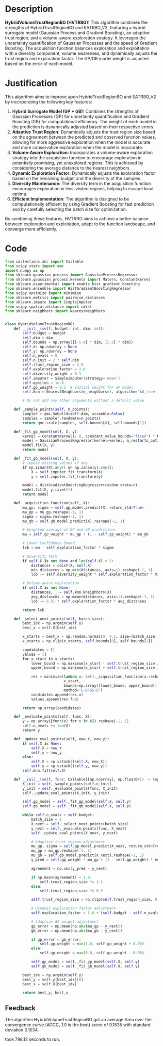 # Description
**HybridVolumeTrustRegionBO (HVTRBO):** This algorithm combines the strengths of HybridTrustRegionBO and EATRBO_V2, featuring a hybrid surrogate model (Gaussian Process and Gradient Boosting), an adaptive trust region, and a volume-aware exploration strategy. It leverages the uncertainty quantification of Gaussian Processes and the speed of Gradient Boosting. The acquisition function balances exploration and exploitation with a diversity component, volume awareness, and dynamically adjusts the trust region and exploration factor. The GP/GB model weight is adjusted based on the error of each model.

# Justification
This algorithm aims to improve upon HybridTrustRegionBO and EATRBO_V2 by incorporating the following key features:

1.  **Hybrid Surrogate Model (GP + GB):** Combines the strengths of Gaussian Processes (GP) for uncertainty quantification and Gradient Boosting (GB) for computational efficiency. The weight of each model in the prediction is dynamically adjusted based on their respective errors.
2.  **Adaptive Trust Region:** Dynamically adjusts the trust region size based on the agreement between the predicted and observed function values, allowing for more aggressive exploration when the model is accurate and more conservative exploration when the model is inaccurate.
3.  **Volume-Aware Exploration:** Incorporates a volume-aware exploration strategy into the acquisition function to encourage exploration in potentially promising, yet unexplored regions. This is achieved by considering the average distance to the nearest neighbors.
4.  **Dynamic Exploration Factor:** Dynamically adjusts the exploration factor based on the remaining budget and the diversity of the samples.
5.  **Diversity Maintenance:** The diversity term in the acquisition function encourages exploration in less-visited regions, helping to escape local optima.
6.  **Efficient Implementation:** The algorithm is designed to be computationally efficient by using Gradient Boosting for fast prediction and by carefully selecting the batch size for optimization.

By combining these features, HVTRBO aims to achieve a better balance between exploration and exploitation, adapt to the function landscape, and converge more efficiently.

# Code
```python
from collections.abc import Callable
from scipy.stats import qmc
import numpy as np
from sklearn.gaussian_process import GaussianProcessRegressor
from sklearn.gaussian_process.kernels import Matern, ConstantKernel
from sklearn.experimental import enable_hist_gradient_boosting
from sklearn.ensemble import HistGradientBoostingRegressor
from scipy.optimize import minimize
from sklearn.metrics import pairwise_distances
from sklearn.impute import SimpleImputer
from scipy.spatial.distance import cdist
from sklearn.neighbors import NearestNeighbors


class HybridVolumeTrustRegionBO:
    def __init__(self, budget: int, dim: int):
        self.budget = budget
        self.dim = dim
        self.bounds = np.array([[-5.0] * dim, [5.0] * dim])
        self.X: np.ndarray = None
        self.y: np.ndarray = None
        self.n_evals = 0
        self.n_init = 2 * self.dim
        self.trust_region_size = 2.0
        self.exploration_factor = 2.0
        self.diversity_weight = 0.1
        self.imputer = SimpleImputer(strategy='mean')
        self.epsilon = 1e-6
        self.gp_weight = 0.5  # Initial weight for GP model
        self.knn = NearestNeighbors(n_neighbors=5, algorithm='kd_tree')

        # Do not add any other arguments without a default value

    def _sample_points(self, n_points):
        sampler = qmc.Sobol(d=self.dim, scramble=False)
        samples = sampler.random(n=n_points)
        return qmc.scale(samples, self.bounds[0], self.bounds[1])

    def _fit_gp_model(self, X, y):
        kernel = ConstantKernel(1.0, constant_value_bounds="fixed") * Matern(length_scale=1.0, nu=2.5)
        model = GaussianProcessRegressor(kernel=kernel, n_restarts_optimizer=5, alpha=1e-5)
        model.fit(X, y)
        return model

    def _fit_gb_model(self, X, y):
        # Impute missing values if any
        if np.isnan(X).any() or np.isnan(y).any():
            X = self.imputer.fit_transform(X)
            y = self.imputer.fit_transform(y)

        model = HistGradientBoostingRegressor(random_state=0)
        model.fit(X, y.ravel())
        return model

    def _acquisition_function(self, X):
        mu_gp, sigma = self.gp_model.predict(X, return_std=True)
        mu_gp = mu_gp.reshape(-1, 1)
        sigma = sigma.reshape(-1, 1)
        mu_gb = self.gb_model.predict(X).reshape(-1, 1)

        # Weighted average of GP and GB predictions
        mu = self.gp_weight * mu_gp + (1 - self.gp_weight) * mu_gb

        # Lower Confidence Bound
        lcb = mu - self.exploration_factor * sigma

        # Diversity term
        if self.X is not None and len(self.X) > 5:
            distances = cdist(X, self.X)
            min_distances = np.min(distances, axis=1).reshape(-1, 1)
            lcb -= self.diversity_weight * self.exploration_factor * min_distances

        # Volume-aware exploration
        if self.X is not None:
            distances, _ = self.knn.kneighbors(X)
            avg_distances = np.mean(distances, axis=1).reshape(-1, 1)
            lcb -= 0.01 * self.exploration_factor * avg_distances

        return lcb

    def _select_next_points(self, batch_size):
        best_idx = np.argmin(self.y)
        best_x = self.X[best_idx]

        x_starts = best_x + np.random.normal(0, 0.1, size=(batch_size, self.dim))
        x_starts = np.clip(x_starts, self.bounds[0], self.bounds[1])

        candidates = []
        values = []
        for x_start in x_starts:
            lower_bound = np.maximum(x_start - self.trust_region_size / 2, self.bounds[0])
            upper_bound = np.minimum(x_start + self.trust_region_size / 2, self.bounds[1])

            res = minimize(lambda x: self._acquisition_function(x.reshape(1, -1)),
                           x_start,
                           bounds=np.array([lower_bound, upper_bound]).T,
                           method="L-BFGS-B")
            candidates.append(res.x)
            values.append(res.fun)

        return np.array(candidates)

    def _evaluate_points(self, func, X):
        y = np.array([func(x) for x in X]).reshape(-1, 1)
        self.n_evals += len(X)
        return y

    def _update_eval_points(self, new_X, new_y):
        if self.X is None:
            self.X = new_X
            self.y = new_y
        else:
            self.X = np.vstack((self.X, new_X))
            self.y = np.vstack((self.y, new_y))
        self.knn.fit(self.X)

    def __call__(self, func: Callable[[np.ndarray], np.float64]) -> tuple[np.float64, np.array]:
        X_init = self._sample_points(self.n_init)
        y_init = self._evaluate_points(func, X_init)
        self._update_eval_points(X_init, y_init)

        self.gp_model = self._fit_gp_model(self.X, self.y)
        self.gb_model = self._fit_gb_model(self.X, self.y)

        while self.n_evals < self.budget:
            batch_size = 1
            X_next = self._select_next_points(batch_size)
            y_next = self._evaluate_points(func, X_next)
            self._update_eval_points(X_next, y_next)

            # Adaptive trust region adjustment
            mu_gp, sigma = self.gp_model.predict(X_next, return_std=True)
            mu_gp = mu_gp.reshape(-1, 1)
            mu_gb = self.gb_model.predict(X_next).reshape(-1, 1)
            y_pred = self.gp_weight * mu_gp + (1 - self.gp_weight) * mu_gb

            agreement = np.abs(y_pred - y_next)

            if np.mean(agreement) < 1.0:
                self.trust_region_size *= 1.1
            else:
                self.trust_region_size *= 0.9

            self.trust_region_size = np.clip(self.trust_region_size, 0.1, 5.0)

            # Dynamic exploration factor adjustment
            self.exploration_factor = 1.0 + (self.budget - self.n_evals) / self.budget

            # Adaptive GP weight adjustment
            gp_error = np.mean(np.abs(mu_gp - y_next))
            gb_error = np.mean(np.abs(mu_gb - y_next))

            if gp_error < gb_error:
                self.gp_weight = min(1.0, self.gp_weight + 0.05)
            else:
                self.gp_weight = max(0.0, self.gp_weight - 0.05)

            self.gp_model = self._fit_gp_model(self.X, self.y)
            self.gb_model = self._fit_gb_model(self.X, self.y)

        best_idx = np.argmin(self.y)
        best_y = self.y[best_idx][0]
        best_x = self.X[best_idx]

        return best_y, best_x
```
## Feedback
 The algorithm HybridVolumeTrustRegionBO got an average Area over the convergence curve (AOCC, 1.0 is the best) score of 0.1835 with standard deviation 0.1034.

took 798.12 seconds to run.